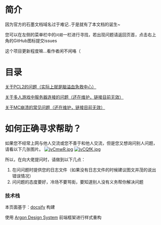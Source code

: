 # 简介

因为官方的石墨文档域名过于难记..于是就有了本文档的诞生~

您可以在左侧的菜单栏中的`问题`一栏进行寻找，若出现问题请返回页首，点击右上角的GitHub图标提交issues

这个项目更新程度嘛...看作者闲不闲咯（
# 目录
[关于PCL2的问题（实际上就是脑溢血急救中心）](https://www.pcl2helpdocs.ml/#/Docs/pcl2help)

[关于多人游戏中服务器连接的问题（还在维护，链接目前无效）]()

[关于MC崩溃的常见问题（还在维护，链接目前无效）]()

# 如何正确寻求帮助？
如果您不经常上网与他人交流或您不善于和他人交流，但是您又想询问别人问题，请看以下几张图片。
[![jvCmwR.jpg](https://s1.ax1x.com/2022/07/25/jvCmwR.jpg)](https://imgtu.com/i/jvCmwR)
[![jvCQfK.jpg](https://s1.ax1x.com/2022/07/25/jvCQfK.jpg)](https://imgtu.com/i/jvCQfK)

所以，在向大佬提问时，请做到以下几点：

1. 在问问题时提供您的日志文件（如果没有日志文件的时候建议图文并茂的说出错误情况）
2. 问问题的态度要好，冷场不要骂街，要知道别人没有义务帮你解决问题




### 技术栈

本页面基于：[docsify](https://docsify.js.org/) 构建

使用 [Argon Design System](https://www.creative-tim.com/product/argon-design-system) 前端框架进行样式重构
